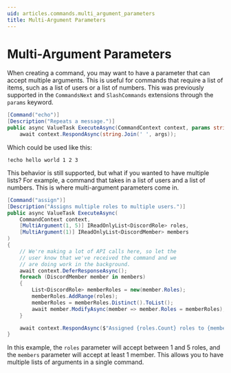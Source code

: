 ```yaml
---
uid: articles.commands.multi_argument_parameters
title: Multi-Argument Parameters
---
```


# Multi-Argument Parameters

When creating a command, you may want to have a parameter that can accept multiple arguments. This is useful for commands that require a list of items, such as a list of users or a list of numbers. This was previously supported in the `CommandsNext` and `SlashCommands` extensions through the `params` keyword.

```csharp
[Command("echo")]
[Description("Repeats a message.")]
public async ValueTask ExecuteAsync(CommandContext context, params string[] args) =>
    await context.RespondAsync(string.Join(' ', args));
```

Which could be used like this:

```
!echo hello world 1 2 3
```

This behavior is still supported, but what if you wanted to have multiple lists? For example, a command that takes in a list of users and a list of numbers. This is where multi-argument parameters come in.

```csharp
[Command("assign")]
[Description("Assigns multiple roles to multiple users.")]
public async ValueTask ExecuteAsync(
    CommandContext context,
    [MultiArgument(1, 5)] IReadOnlyList<DiscordRole> roles,
    [MultiArgument(1)] IReadOnlyList<DiscordMember> members
)
{
    // We're making a lot of API calls here, so let the
    // user know that we've received the command and we
    // are doing work in the background.
    await context.DeferResponseAsync();
    foreach (DiscordMember member in members)
    {
        List<DiscordRole> memberRoles = new(member.Roles);
        memberRoles.AddRange(roles);
        memberRoles = memberRoles.Distinct().ToList();
        await member.ModifyAsync(member => member.Roles = memberRoles);
    }

    await context.RespondAsync($"Assigned {roles.Count} roles to {members.Count} members.");
}
```

In this example, the `roles` parameter will accept between 1 and 5 roles, and the `members` parameter will accept at least 1 member. This allows you to have multiple lists of arguments in a single command.